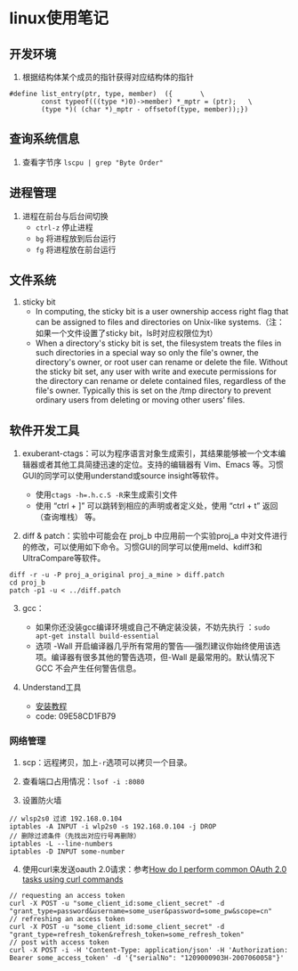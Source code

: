 # linux使用笔记

## 开发环境

1. 根据结构体某个成员的指针获得对应结构体的指针
```
#define list_entry(ptr, type, member)  ({       \
        const typeof(((type *)0)->member) *_mptr = (ptr);   \
        (type *)( (char *)_mptr - offsetof(type, member));})
```

## 查询系统信息

1. 查看字节序 `lscpu | grep "Byte Order"`

## 进程管理

1. 进程在前台与后台间切换
    - `ctrl-z` 停止进程
    - `bg` 将进程放到后台运行
    - `fg` 将进程放在前台运行

## 文件系统

1. sticky bit
    - In computing, the sticky bit is a user ownership access right flag that can be assigned to files and directories on Unix-like systems.（注：如果一个文件设置了sticky bit，ls时对应权限位为t）
    - When a directory's sticky bit is set, the filesystem treats the files in such directories in a special way so only the file's owner, the directory's owner, or root user can rename or delete the file. Without the sticky bit set, any user with write and execute permissions for the directory can rename or delete contained files, regardless of the file's owner. Typically this is set on the /tmp directory to prevent ordinary users from deleting or moving other users' files.

## 软件开发工具

1. exuberant-ctags：可以为程序语言对象生成索引，其结果能够被一个文本编辑器或者其他工具简捷迅速的定位。支持的编辑器有 Vim、Emacs 等。习惯GUI的同学可以使用understand或source insight等软件。
    - 使用`ctags -h=.h.c.S -R`来生成索引文件
    - 使用 “ctrl + ]” 可以跳转到相应的声明或者定义处，使用 “ctrl + t” 返回（查询堆栈） 等。

2. diff & patch：实验中可能会在 proj_b 中应用前一个实验proj_a 中对文件进行的修改，可以使用如下命令。习惯GUI的同学可以使用meld、kdiff3和UltraCompare等软件。
```
diff -r -u -P proj_a_original proj_a_mine > diff.patch
cd proj_b
patch -p1 -u < ../diff.patch
```

3. gcc：
    - 如果你还没装gcc编译环境或自己不确定装没装，不妨先执行 ：`sudo apt-get install build-essential`
    - 选项 -Wall 开启编译器几乎所有常用的警告──强烈建议你始终使用该选项。编译器有很多其他的警告选项，但-Wall 是最常用的。默认情况下GCC 不会产生任何警告信息。

4. Understand工具
    - [安装教程](https://blog.csdn.net/shixiaolu63/article/details/81937440)
    - code: 09E58CD1FB79

### 网络管理

1. scp：远程拷贝，加上`-r`选项可以拷贝一个目录。

2. 查看端口占用情况：`lsof -i :8080`

3. 设置防火墙
```
// wlsp2s0 过滤 192.168.0.104
iptables -A INPUT -i wlp2s0 -s 192.168.0.104 -j DROP
// 删除过滤条件（先找出对应行号再删除）
iptables -L --line-numbers
iptables -D INPUT some-number
```

4. 使用curl来发送oauth 2.0请求：参考[How do I perform common OAuth 2.0 tasks using curl commands](https://backstage.forgerock.com/knowledge/kb/article/a45882528)
```
// requesting an access token
curl -X POST -u "some_client_id:some_client_secret" -d "grant_type=password&username=some_user&password=some_pw&scope=cn"
// refreshing an access token
curl -X POST -u "some_client_id:some_client_secret" -d "grant_type=refresh_token&refresh_token=some_refresh_token"
// post with access token
curl -X POST -i -H 'Content-Type: application/json' -H 'Authorization: Bearer some_access_token' -d '{"serialNo": "1209000903H-2007060058"}'
```
